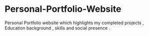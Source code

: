 # Personal-Portfolio-Website
Personal Portfolio website which  highlights my completed  projects , Education background , skills and social presence .
